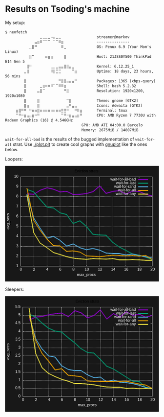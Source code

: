 # Results on Tsoding's machine

My setup:

```console
$ neofetch
⠀⠀⠀⠀⠀⠀⠀⠀⠀⠀⠀⠀⠀⣀⣀⣀⣀⠤⣤⣀⣀⠀⠀⠀⠀⠀⠀⠀⠀⠀⠀⠀   streamer@markov
⠀⠀⠀⠀⠀⠀⠀⠀⠀⠀⠀⣤⣶⠿⠉⠉⠉⠀⠉⠉⠿⣶⠀⠀⠀⠀⠀⠀⠀⠀⠀⠀   ---------------
⠀⠀⠀⠀⠀⠀⠀⠀⠀⣀⣿⠛⠀⠀⠀⠀⠀⠀⠀⠀⠀⠿⣀⠀⠀⠀⠀⠀⠀⠀⠀⠀   OS: Penux 6.9 (Your Mom's Linux)
⠀⠀⠀⠀⠀⠀⠀⠀⠀⣿⠉⠀⠀⠀⠀⠶⣶⣶⠀⠀⠀⠀⣿⠀⠀⠀⠀⠀⠀⠀⠀⠀   Host: 21JSS0Y500 ThinkPad E14 Gen 5
⠀⠀⠀⠀⠀⠀⠀⠀⣿⠛⠀⠀⠀⠀⠀⠀⠀⣀⣀⣀⣤⣤⣿⣿⣤⣀⠀⠀⠀⠀⠀⠀   Kernel: 6.12.25_1
⠀⠀⠀⠀⠀⠀⠀⣀⣿⠀⠀⠀⠀⠀⠀⠀⠀⠿⣿⣉⣉⠀⠀⠀⠀⠉⣶⠀⠀⠀⠀⠀   Uptime: 18 days, 23 hours, 56 mins
⠀⠀⠀⠀⠀⠀⠀⣿⠀⠀⠀⠀⠀⠀⠀⠀⠀⠀⠀⠀⠛⣿⣿⣤⣤⣤⠛⠀⠀⠀⠀⠀   Packages: 1365 (xbps-query)
⠀⠀⠀⠀⠀⠀⠀⣿⠀⠀⠀⠀⠀⣀⣶⠶⠶⠿⠉⠉⠿⠿⣶⠀⠀⠀⠀⠀⠀⠀⠀⠀   Shell: bash 5.2.32
⠀⠀⠀⠀⠀⠀⠀⣿⠀⠀⠀⠀⣤⣿⠉⠀⠀⠀⠀⠀⠀⠀⠛⣿⠀⠀⠀⠀⠀⠀⠀⠀   Resolution: 1920x1200, 1920x1080
⠀⠀⠀⠀⠀⠀⠀⣿⠀⠀⠀⠀⣿⠀⠀⠀⠀⠀⠀⠀⠀⠀⠀⠉⣿⠀⠀⠀⠀⠀⠀⠀   Theme: gnome [GTK2]
⠀⠀⠀⠀⠀⠀⠀⣿⣶⠀⠀⠀⣿⠀⠀⠀⠀⠀⠀⠀⠀⠀⠀⣤⠛⣤⣤⠀⠀⠀⠀⠀   Icons: Adwaita [GTK2]
⠀⠀⠀⠀⣶⣿⠛⠛⠀⠛⠶⠶⣿⠶⠶⠶⠶⠶⠶⠶⠶⣛⣛⠛⠀⠀⠛⠿⣶⠀⠀⠀   Terminal: tmux
⠀⠀⠀⠀⠉⠛⠒⣶⣤⣤⣶⠒⠛⠀⠀⠀⠀⠀⠀⠀⠀⠉⠛⠒⣶⣤⣤⣶⠛⠀⠀⠀   CPU: AMD Ryzen 7 7730U with Radeon Graphics (16) @ 4.546GHz
                                   GPU: AMD ATI 04:00.0 Barcelo
                                   Memory: 2675MiB / 14807MiB
```

`wait-for-all-bad` is the results of the bugged implementation of `wait-for-all` strat. Use [./plot.plt](./plot.plt) to create cool graphs with [gnuplot](http://gnuplot.info/) like the ones below.

Loopers:

![loopers](./loopers.png)

Sleepers:

![sleepers](./sleepers.png)
